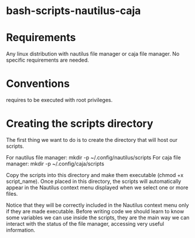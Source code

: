 # bash-scripts-nautilus-caja

# Requirements
Any linux distribution with nautilus file manager or caja file manager. No specific requirements are needed.

# Conventions 	
requires to be executed with root privileges.

# Creating the scripts directory
The first thing we want to do is to create the directory that will host our scripts. 

For nautilus file manager: mkdir -p ~/.config/nautilus/scripts
For caja file manager: mkdir -p ~/.config/caja/scripts

Copy the scripts into this directory and make them executable (chmod +x script_name).
Once placed in this directory, the scripts will automatically appear in the Nautilus context menu displayed when we select one or more files.

Notice that they will be correctly included in the Nautilus context menu only if they are made executable. Before writing code we should learn to know some variables we can use inside the scripts, they are the main way we can interact with the status of the file manager, accessing very useful information.
